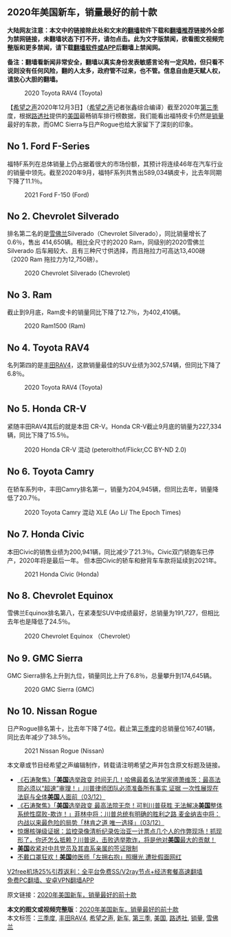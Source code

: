  <h2>2020年美国新车，销量最好的前十款</h2> <p class="notice"><b>大陆网友注意：本文中的链接除此处和文末的<a href="https://github.com/bannedbook/fanqiang" >翻墙</a>软件下载和<a href="https://github.com/killgcd/justmysocks/blob/master/README.md">翻墙推荐</a>链接外全部为禁网链接，未翻墙状态下打不开，请勿点击。此为文字版禁闻，欲看图文视频完整版和更多禁闻，请下载<a href="https://github.com/bannedbook/fanqiang">翻墙软件或APP</a>后翻墙上禁闻网。</p><p>备注：翻墙看新闻非常安全，翻墙以真实身份发表敏感言论有一定风险，但只看不说则没有任何风险，翻的人太多，政府管不过来，也不管。信息自由是天赋人权，请放心大胆的翻墙。</b></p>  <div class="entry"> <figure><figcaption>2020 Toyota RAV4 (Toyota)</figcaption></figure> <p>【<span class='wp_keywordlink_affiliate'><a href="https://www.soundofhope.org" title="希望之声" target="_blank">希望之声</a></span>2020年12月3日】（<a href="https://www.bannedbook.org/bnews/tag/%e5%b8%8c%e6%9c%9b%e4%b9%8b%e5%a3%b0/" class="st_tag internal_tag" rel="tag" title="标签 希望之声 下的日志">希望之声</a>记者张鑫综合编译）截至2020年<a href="https://www.bannedbook.org/bnews/tag/%E7%AC%AC%E4%B8%89%E5%AD%A3/" class="st_tag internal_tag" rel="tag" title="标签 第三季 下的日志">第三季</a>度，根据<a href="https://www.bannedbook.org/bnews/tag/%e8%b7%af%e9%80%8f%e7%a4%be/" class="st_tag internal_tag" rel="tag" title="标签 路透社 下的日志">路透社</a>提供的<a href="https://www.bannedbook.org/bnews/tag/%e7%be%8e%e5%9b%bd/" class="st_tag internal_tag" rel="tag" title="标签 美国 下的日志">美国</a>最畅销车排行榜数据，我们能看出福特皮卡仍然是<a href="https://www.bannedbook.org/bnews/tag/%E9%94%80%E9%87%8F/" class="st_tag internal_tag" rel="tag" title="标签 销量 下的日志">销量</a>最好的车款，而GMC Sierra与日产Rogue也给大家留下了深刻的印象。</p> <h2>No 1. Ford F-Series</h2> <p>福特F系列在总体销量上仍占据着很大的市场份额，其预计将连续46年在汽车行业的销量中领先。截至2020年9月，福特F系列共售出589,034辆皮卡，比去年同期下降了11.1％。</p> <figure><figcaption>2021 Ford F-150  (Ford)</figcaption></figure> <h2>No 2. Chevrolet Silverado</h2> <p>排名第二名的是<a href="https://www.bannedbook.org/bnews/tag/%e9%9b%aa%e4%bd%9b%e5%85%b0/" class="st_tag internal_tag" rel="tag" title="标签 雪佛兰 下的日志">雪佛兰</a>Silverado（Chevrolet Silverado），同比销量增长了0.6％，售出 414,650辆。相比全尺寸的2020 Ram，同级别的2020雪佛兰Silverado 后车厢较大、且有三种尺寸供选择，而且拖拉力可高达13,400磅 （2020 Ram 拖拉力为12,750磅）。</p>  <figure><figcaption>2020 Chevrolet Silverado (Chevrolet)</figcaption></figure> <h2>No 3. Ram</h2> <p>截止到9月底，Ram皮卡的销量同比下降了12.7％，为402,410辆。</p> <figure><figcaption>2020 Ram1500 (Ram)</figcaption></figure> <h2>No 4. Toyota RAV4</h2> <p>名列第四的是<a href="https://www.bannedbook.org/bnews/tag/%E4%B8%B0%E7%94%B0RAV4/" class="st_tag internal_tag" rel="tag" title="标签 丰田RAV4 下的日志">丰田RAV4</a>，这款销量最佳的SUV业绩为302,574辆，但同比下降了6.8％。</p> <figure><figcaption>2020 Toyota RAV4 (Toyota)</figcaption></figure> <h2>No 5. Honda CR-V</h2> <p>紧随丰田RAV4其后的就是本田 CR-V。Honda CR-V截止9月底的销量为227,334辆，同比下降了15.5％。</p>  <figure><figcaption>2020 Honda CR-V 混动 (peterolthof/Flickr,CC BY-ND 2.0)</figcaption></figure> <h2>No 6. Toyota Camry</h2> <p>在轿车系列中，丰田Camry排名第一，销量为204,945辆，但同比去年，销量降低了20.7％。</p> <figure><figcaption>2020 Toyota Camry 混动 XLE (Ao Li/ The Epoch Times)</figcaption></figure> <h2>No 7. Honda Civic </h2> <p>本田Civic的销售业绩为200,941辆，同比减少了21.3％。Civic双门轿跑车已停产，2020年将是最后一年。 但本田Civic的轿车和掀背车车款将延续到2021年。</p> <figure><figcaption>2021 Honda Civic (Honda)</figcaption></figure> <h2>No 8. Chevrolet Equinox</h2> <p>雪佛兰Equinox排名第八，在紧凑型SUV中成绩最好，总销量为191,727，但相比去年也是降低了24.5％。</p>  <figure><figcaption>2020 Chevrolet Equinox （Chevrolet）</figcaption></figure> <h2>No 9. GMC Sierra</h2> <p>GMC Sierra排名上升到九位，销量同比上升了6.8％，总量攀升到174,645辆。</p> <figure><figcaption>2020 GMC Sierra (GMC)</figcaption></figure> <h2>No 10. Nissan Rogue</h2> <p>日产Rogue排名第十，比去年下降了4位。截止第<a href="https://www.bannedbook.org/bnews/tag/%E4%B8%89%E5%AD%A3%E5%BA%A6/" class="st_tag internal_tag" rel="tag" title="标签 三季度 下的日志">三季度</a>的总销量位167,401辆，同比去年减少了38.5％。</p> <figure><figcaption>2021 Nissan Rogue (Nissan)</figcaption></figure> <p>本文章或节目经希望之声编辑制作，转载请注明希望之声并包含原文标题及链接。</p>  <ul class='op-related-articles' title='相关阅读'> <li><a href='https://www.bannedbook.org/bnews/bannedvideo/20201204/1441692.html' target='_blank'>《石涛聚焦》「<b>美国</b>选举政变 时间无几！哈佛最着名法学家德萧维茨：最高法院必须以“超速”审理！」川普律师团队必须准备所有事实 证据 一次性展现在法庭与全体<b>美国</b>人面前（03/12）</a></li> <li><a href='https://www.bannedbook.org/bnews/bannedvideo/20201204/1441691.html' target='_blank'>《石涛聚焦》「<b>美国</b>选举政变 最高法院无奈！可判川普获胜 无法解决<b>美国</b>整体系统性腐败-欺诈！」菲林中将：川普总统有明确的胜利之路 麦金纳吉中将：内战以来最危险的局势「林肯之道 唯一选择」（03/12）</a></li> <li><a href='https://www.bannedbook.org/bnews/bannedvideo/20201204/1441690.html' target='_blank'>惊爆核弹级证据：监控录像清析纪录佐治亚一计票点几个人的作弊现场！抓现形了，你还怎么抵赖？川普说，击败选举欺诈，将是他对<b>美国</b>最大的贡献！</a></li> <li><a href='https://www.bannedbook.org/bnews/headline/20201204/1441674.html' target='_blank'><b>美国</b>收紧对中共党员及其直系亲属的签证限制</a></li> <li><a href='https://www.bannedbook.org/bnews/cnnews/20201204/1441664.html' target='_blank'>不戴口罩狂欢！<b>美国</b>帅医师「左拥右抱」照曝光 遭批假面网红</a></li> </ul> <p class="texttj"> <a href="https://github.com/bannedbook/fanqiang/wiki/V2ray%E6%9C%BA%E5%9C%BA" target="_blank">V2free机场25%引荐返利：全平台免费SS/V2ray节点+经济套餐高速翻墙</a><br/> <a href="https://github.com/bannedbook/fanqiang/wiki/%E7%A6%81%E9%97%BB%E7%BD%91%E5%AE%89%E5%8D%93%E7%BF%BB%E5%A2%99%E6%96%B0%E9%97%BBAPP" target="_blank">免费PC翻墙、安卓VPN翻墙APP</a></p><p>原文链接：<a class="src_link"  href="https://www.soundofhope.org/post/449803" target="_blank">2020年美国新车，销量最好的前十款</a></p><a name='sharetosocial'></a>       <div><b>本文的图文或视频完整版</b>：<a href='https://www.bannedbook.org/bnews/comments/20201204/1441694.html'>2020年美国新车，销量最好的前十款</a></div>  </div><!--END ENTRY--> <div class="postfooter"> <div>本文标签：<a href="https://www.bannedbook.org/bnews/tag/%E4%B8%89%E5%AD%A3%E5%BA%A6/" rel="tag">三季度</a>, <a href="https://www.bannedbook.org/bnews/tag/%E4%B8%B0%E7%94%B0RAV4/" rel="tag">丰田RAV4</a>, <a href="https://www.bannedbook.org/bnews/tag/%e5%b8%8c%e6%9c%9b%e4%b9%8b%e5%a3%b0/" rel="tag">希望之声</a>, <a href="https://www.bannedbook.org/bnews/tag/%E6%96%B0%E8%BD%A6/" rel="tag">新车</a>, <a href="https://www.bannedbook.org/bnews/tag/%E7%AC%AC%E4%B8%89%E5%AD%A3/" rel="tag">第三季</a>, <a href="https://www.bannedbook.org/bnews/tag/%e7%be%8e%e5%9b%bd/" rel="tag">美国</a>, <a href="https://www.bannedbook.org/bnews/tag/%e8%b7%af%e9%80%8f%e7%a4%be/" rel="tag">路透社</a>, <a href="https://www.bannedbook.org/bnews/tag/%E9%94%80%E9%87%8F/" rel="tag">销量</a>, <a href="https://www.bannedbook.org/bnews/tag/%e9%9b%aa%e4%bd%9b%e5%85%b0/" rel="tag">雪佛兰</a></div>  </div><!--END POSTFOOTER--> 